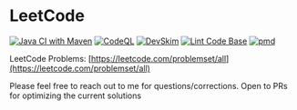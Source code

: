 # LeetCode

[![Java CI with Maven](https://github.com/anchit-choudhry/LeetCode/actions/workflows/maven.yml/badge.svg)](https://github.com/anchit-choudhry/LeetCode/actions/workflows/maven.yml)
[![CodeQL](https://github.com/anchit-choudhry/LeetCode/actions/workflows/codeql-analysis.yml/badge.svg)](https://github.com/anchit-choudhry/LeetCode/actions/workflows/codeql-analysis.yml)
[![DevSkim](https://github.com/anchit-choudhry/LeetCode/actions/workflows/devskim.yml/badge.svg)](https://github.com/anchit-choudhry/LeetCode/actions/workflows/devskim.yml)
[![Lint Code Base](https://github.com/anchit-choudhry/LeetCode/actions/workflows/super-linter.yml/badge.svg)](https://github.com/anchit-choudhry/LeetCode/actions/workflows/super-linter.yml)
[![pmd](https://github.com/anchit-choudhry/LeetCode/actions/workflows/pmd.yml/badge.svg)](https://github.com/anchit-choudhry/LeetCode/actions/workflows/pmd.yml)

LeetCode Problems: [https://leetcode.com/problemset/all](https://leetcode.com/problemset/all)

Please feel free to reach out to me for questions/corrections.
Open to PRs for optimizing the current solutions
